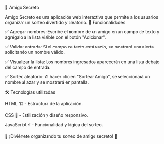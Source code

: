 🎁 Amigo Secreto

Amigo Secreto es una aplicación web interactiva que permite a los usuarios organizar un sorteo divertido y aleatorio. 
🚀 Funcionalidades

✅ Agregar nombres: Escribe el nombre de un amigo en un campo de texto y agrégalo a la lista visible con el botón "Adicionar".

✅ Validar entrada: Si el campo de texto está vacío, se mostrará una alerta solicitando un nombre válido.

✅ Visualizar la lista: Los nombres ingresados aparecerán en una lista debajo del campo de entrada.

✅ Sorteo aleatorio: Al hacer clic en "Sortear Amigo", se seleccionará un nombre al azar y se mostrará en pantalla.

🛠️ Tecnologías utilizadas

HTML 🏗️ - Estructura de la aplicación.

CSS 🎨 - Estilización y diseño responsivo.

JavaScript ⚡ - Funcionalidad y lógica del sorteo.


🎊 ¡Diviértete organizando tu sorteo de amigo secreto! 🎊
